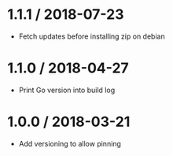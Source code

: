 # 1.1.1 / 2018-07-23

  * Fetch updates before installing zip on debian

# 1.1.0 / 2018-04-27

  * Print Go version into build log

# 1.0.0 / 2018-03-21

  * Add versioning to allow pinning
